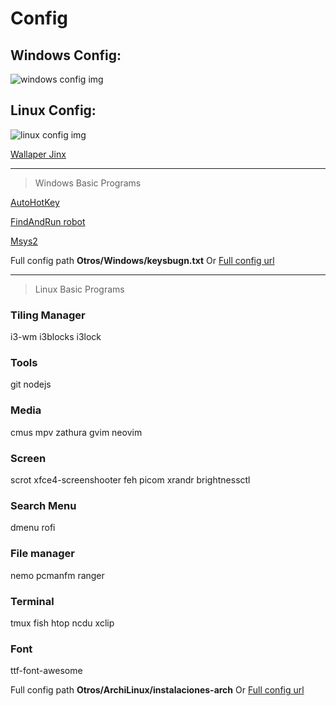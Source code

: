 # Config

## Windows Config: 
![windows config img](https://res.cloudinary.com/dd60okmsj/image/upload/v1684459571/Desk/Windows1.png "Configuracion Windows")


## Linux Config: 
![linux config img](https://res.cloudinary.com/dd60okmsj/image/upload/v1684459571/Desk/Linux1.png "Configuracion Linux")

[Wallaper Jinx](https://wall.alphacoders.com/big.php?i=1193347)

---
> Windows Basic Programs

[AutoHotKey](https://www.autohotkey.com/download/)

[FindAndRun robot](https://www.donationcoder.com/software/mouser/popular-apps/farr)

[Msys2](https://github.com/msys2/msys2-installer/releases)

Full config path **Otros/Windows/keysbugn.txt** Or 
[Full config url](https://github.com/JhonAlexSB/Config/blob/main/Otros/Windows/keysbugn.txt)

---
> Linux Basic Programs

### Tiling Manager
i3-wm i3blocks i3lock

### Tools
git nodejs

### Media
cmus mpv zathura gvim neovim

### Screen
scrot xfce4-screenshooter feh picom xrandr brightnessctl

### Search Menu
dmenu rofi

### File manager
nemo pcmanfm ranger

### Terminal
tmux fish htop ncdu xclip

### Font
ttf-font-awesome

Full config path **Otros/ArchiLinux/instalaciones-arch** Or 
[Full config url](https://github.com/JhonAlexSB/Config/blob/main/Otros/ArchLinux/instalaciones-arch)
